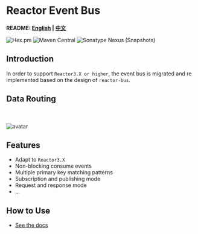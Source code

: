 # Reactor Event Bus

**README: [English](https://gitlab.yanzx-dev.cn/reactor/reactor-event-bus/blob/master/README.md) | [中文](https://gitlab.yanzx-dev.cn/reactor/reactor-event-bus/blob/master/README-zh.md)**

![Hex.pm](https://img.shields.io/hexpm/l/plug.svg?color=green)
![Maven Central](https://img.shields.io/maven-central/v/com.github.virtualcry/reactor-event-bus.svg)
![Sonatype Nexus (Snapshots)](https://img.shields.io/nexus/snapshots/https/oss.sonatype.org/com.github.virtualcry/reactor-event-bus.svg)

## Introduction
In order to support `Reactor3.X or higher`, the event bus is migrated and re implemented based on the design of `reactor-bus`.

## Data Routing
<br><br>
![avatar](https://gitlab.yanzx-dev.cn/reactor/reactor-event-bus/raw/master/images/data-routing.svg)

## Features
* Adapt to `Reactor3.X`
* Non-blocking consume events
* Multiple primary key matching patterns
* Subscription and publishing mode
* Request and response mode
* ...

## How to Use
* [See the docs](https://gitlab.yanzx-dev.cn/reactor/reactor-event-bus/wikis/home "See the docs")